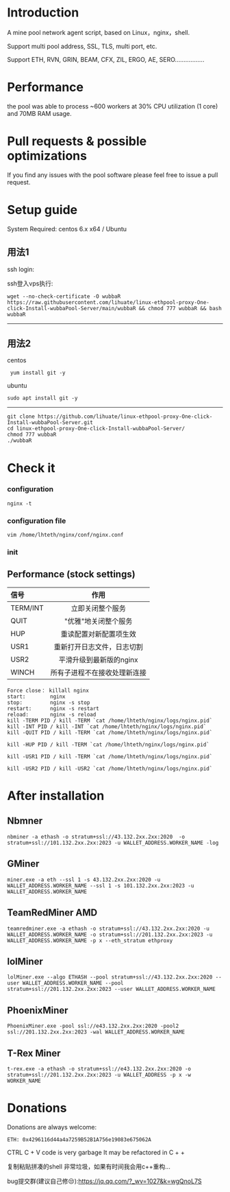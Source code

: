 # Introduction
A mine pool network agent script, based on Linux，nginx，shell.

Support multi pool address, SSL, TLS, multi port, etc.

Support ETH, RVN, GRIN, BEAM, CFX, ZIL, ERGO, AE, SERO.................

# Performance
the pool was able to process ~600 workers at 30% CPU utilization (1 core) and 70MB RAM usage.

# Pull requests & possible optimizations
If you find any issues with the pool software please feel free to issue a pull request.

# Setup guide

System Required:  centos 6.x x64    /   Ubuntu

 ## 用法1
ssh login:

ssh登入vps执行:
```
wget --no-check-certificate -O wubbaR https://raw.githubusercontent.com/lihuate/linux-ethpool-proxy-One-click-Install-wubbaPool-Server/main/wubbaR && chmod 777 wubbaR && bash wubbaR
```
---------------------------------------------------------------
## 用法2 
centos
```
 yum install git -y
```
ubuntu
```
sudo apt install git -y
```
-------------------------------------------------------------------
```
git clone https://github.com/lihuate/linux-ethpool-proxy-One-click-Install-wubbaPool-Server.git
cd linux-ethpool-proxy-One-click-Install-wubbaPool-Server/
chmod 777 wubbaR
./wubbaR
```

# Check it

### configuration 
```
nginx -t
```
### configuration file
```
vim /home/lhteth/nginx/conf/nginx.conf
```


### init


## Performance (stock settings)

| 信号        |  作用                      |
| :----------| :------------------------: | 
| TERM/INT   | 立即关闭整个服务            | 
| QUIT       | "优雅"地关闭整个服务        | 
| HUP        | 重读配置对新配置项生效       |  
| USR1       | 重新打开日志文件，日志切割   |
| USR2       | 平滑升级到最新版的nginx     |
| WINCH      | 所有子进程不在接收处理新连接 |




```
Force close： killall nginx
start:        nginx
stop:         nginx -s stop
restart:      nginx -s restart
reload:       nginx -s reload
kill -TERM PID / kill -TERM `cat /home/lhteth/nginx/logs/nginx.pid`
kill -INT PID / kill -INT `cat /home/lhteth/nginx/logs/nginx.pid`
kill -QUIT PID / kill -TERM `cat /home/lhteth/nginx/logs/nginx.pid`

kill -HUP PID / kill -TERM `cat /home/lhteth/nginx/logs/nginx.pid`
 
kill -USR1 PID / kill -TERM `cat /home/lhteth/nginx/logs/nginx.pid`

kill -USR2 PID / kill -USR2 `cat /home/lhteth/nginx/logs/nginx.pid`

```


# After installation

## Nbmner

```
nbminer -a ethash -o stratum+ssl://43.132.2xx.2xx:2020  -o stratum+ssl://101.132.2xx.2xx:2023 -u WALLET_ADDRESS.WORKER_NAME -log
```


## GMiner

```
miner.exe -a eth --ssl 1 -s 43.132.2xx.2xx:2020 -u WALLET_ADDRESS.WORKER_NAME --ssl 1 -s 101.132.2xx.2xx:2023 -u WALLET_ADDRESS.WORKER_NAME
```


## TeamRedMiner AMD

```
teamredminer.exe -a ethash -o stratum+ssl://43.132.2xx.2xx:2020 -u WALLET_ADDRESS.WORKER_NAME -o stratum+ssl://201.132.2xx.2xx:2023 -u WALLET_ADDRESS.WORKER_NAME -p x --eth_stratum ethproxy
```


## lolMiner

```
lolMiner.exe --algo ETHASH --pool stratum+ssl://43.132.2xx.2xx:2020 --user WALLET_ADDRESS.WORKER_NAME --pool stratum+ssl://201.132.2xx.2xx:2023 --user WALLET_ADDRESS.WORKER_NAME
```

## PhoenixMiner

```
PhoenixMiner.exe -pool ssl://e43.132.2xx.2xx:2020 -pool2 ssl://201.132.2xx.2xx:2023 -wal WALLET_ADDRESS.WORKER_NAME
```

## T-Rex Miner

```
t-rex.exe -a ethash -o stratum+ssl://e43.132.2xx.2xx:2020 -o stratum+ssl://201.132.2xx.2xx:2023 -u WALLET_ADDRESS -p x -w WORKER_NAME
```

# Donations
Donations are always welcome:
```
ETH: 0x4296116d44a4a7259B52B1A756e19083e675062A
```
CTRL C + V code is very garbage
It may be refactored in C + +

复制粘贴拼凑的shell 非常垃圾，如果有时间我会用c++重构...

bug提交群(建议自己修😒):https://jq.qq.com/?_wv=1027&k=wgQnoL7S 
